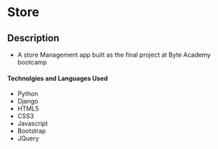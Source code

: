 # Store
## Description
- A store Management app built as the final project at Byte Academy bootcamp

#### Technolgies and Languages Used
* Python
* Django
* HTML5
* CSS3
* Javascript
* Bootstrap
* JQuery
